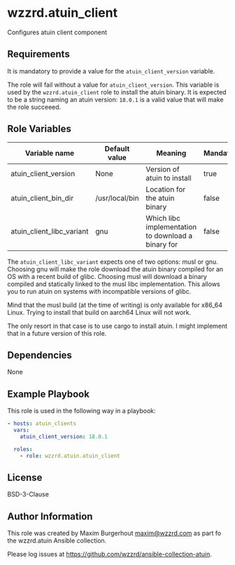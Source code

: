 wzzrd.atuin_client
=========

Configures atuin client component

Requirements
------------

It is mandatory to provide a value for the `atuin_client_version` variable.

The role will fail without a value for `atuin_client_version`. This variable is used by the `wzzrd.atuin_client` role to install the atuin binary. It is expected to be a string naming an atuin version: `18.0.1` is a valid value that will make the role succeeed.

Role Variables
--------------

| Variable name | Default value | Meaning | Mandatory |
|---------------|---------------|---------|-----------|
| atuin_client_version | None | Version of atuin to install | true |
| atuin_client_bin_dir | /usr/local/bin | Location for the atuin binary | false |
| atuin_client_libc_variant | gnu | Which libc implementation to download a binary for | false |

The `atuin_client_libc_variant` expects one of two options: musl or gnu. Choosing gnu will make the role download the atuin binary compiled for an OS with a recent build of glibc. Choosing musl will download a binary compiled and statically linked to the musl libc implementation. This allows you to run atuin on systems with incompatible versions of glibc.

Mind that the musl build (at the time of writing) is only available for x86_64 Linux. Trying to install that build on aarch64 Linux will not work.

The only resort in that case is to use cargo to install atuin. I might implement that in a future version of this role.

Dependencies
------------

None

Example Playbook
----------------

This role is used in the following way in a playbook:

```yaml
- hosts: atuin_clients
  vars:
    atuin_client_version: 18.0.1

  roles:
    - role: wzzrd.atuin.atuin_client
```

License
-------

BSD-3-Clause

Author Information
------------------

This role was created by Maxim Burgerhout <maxim@wzzrd.com> as part fo the wzzrd.atuin Ansible collection.

Please log issues at https://github.com/wzzrd/ansible-collection-atuin.